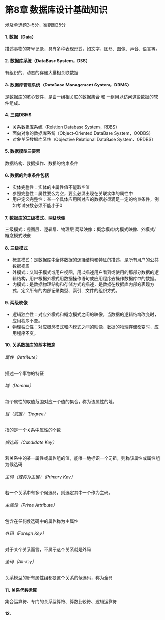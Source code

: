 # 第8章 数据库设计基础知识
涉及单选题2~5分，案例题25分


#### 1. 数据（Data）
描述事物的符号记录，具有多种表现形式，如文字、图形、图像、声音、语言等。


#### 2. 数据库系统（DataBase System，DBS）
有组织的、动态的存储大量相关联数据


#### 3. 数据库管理系统（DataBase Management System，DBMS）
是数据库的核心软件，是由一组相关联的数据集合 和 一组用以访问这些数据的软件组成。


#### 4. 三类DBMS
- 关系数据库系统（Relation Database System，RDBS）
- 面向对象的数据库系统（Object-Oriented DataBase System，OODBS）
- 对象关系数据库系统（Objective Relational DataBase System，ORDBS）


#### 5. 数据模型三要素
数据结构、数据操作、数据的约束条件


#### 6. 数据的约束条件包括
- 实体完整性：实体的主属性值不能取空值
- 参照完整性：属性要么为空，要么必须出现在关联实体的属性中
- 用户定义完整性：某一个具体应用所对应的数据必须满足一定的约束条件，例如考试分数必须不能小于0


#### 7. 数据库的三级模式、两级映像
三级模式：视图层、逻辑层、物理层
两级映像：概念模式/内模式映像、外模式/概念模式映像


#### 8. 三级模式
- 概念模式：是数据库中全体数据的逻辑结构和特征的描述，是所有用户的公共数据视图
- 外模式：又叫子模式或用户视图，用以描述用户看到或使用的那部分数据的逻辑结构，用户根据外模式用数据操作语句或应用程序去操作数据库中的数据。
- 内模式：是数据物理结构和存储方式的描述，是数据在数据库内部的表现方式，定义所有的内部记录类型、索引、文件的组织方式。


#### 9. 两级映像
- 逻辑独立性：对应外模式和概念模式之间的映像，当数据的逻辑结构改变时，应用程序不变。
- 物理独立性：对应概念模式和内模式之间的映像，数据的物理存储改变时，应用程序不变。


#### 10. 关系数据库的基本概念
###### 属性（Attribute）
描述一个事物的特征

###### 域（Domain）
每个属性的取值范围对应一个值的集合，称为该属性的域。

###### 目（或度）（Degree）
指的是一个关系中属性的个数

###### 候选码（Candidate Key）
若关系中的某一属性或属性组的值，能唯一地标识一个元祖，则称该属性或属性组为候选码

###### 主码（或称为主键）（Primary Key）
若一个关系中有多个候选码，则选定其中一个作为主码。

###### 主属性（Prime Attribute）
包含在任何候选码中的属性称为主属性

###### 外码（Foreign Key）
对于某个关系而言，不属于这个关系就是外码

###### 全码（All-key）
关系模型的所有属性组都是这个关系的候选码，称为全码


#### 11. 关系代数运算
集合运算符、专门的关系运算符、算数比较符、逻辑运算符


#### 12. 